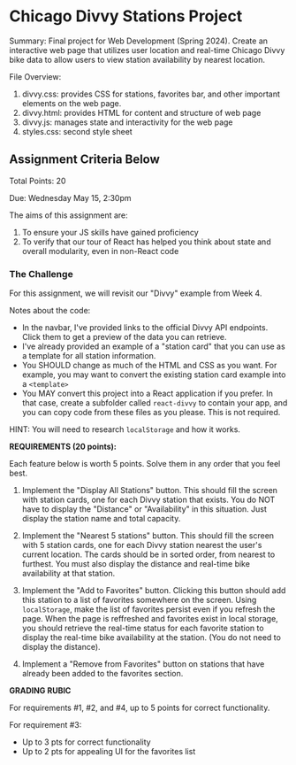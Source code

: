 # Chicago Divvy Stations Project

Summary: Final project for Web Development (Spring 2024). Create an interactive web page that utilizes user location and real-time Chicago Divvy bike data to allow users to view station availability by nearest location. 

File Overview:

1. divvy.css: provides CSS for stations, favorites bar, and other important elements on the web page.
2. divvy.html: provides HTML for content and structure of web page
3. divvy.js: manages state and interactivity for the web page
4. styles.css: second style sheet







Assignment Criteria Below
----------



Total Points: 20

Due: Wednesday May 15, 2:30pm

The aims of this assignment are:

1. To ensure your JS skills have gained proficiency
2. To verify that our tour of React has helped you think about state and overall modularity, even in non-React code


### The Challenge

For this assignment, we will revisit our "Divvy" example from Week 4.

Notes about the code:

* In the navbar, I've provided links to the official Divvy API endpoints.  Click them to get a preview of the data you can retrieve.
* I've already provided an example of a "station card" that you can use as a template for all station information.  
* You SHOULD change as much of the HTML and CSS as you want.  For example, you may want to convert the existing station card example into a `<template>`
* You MAY convert this project into a React application if you prefer.  In that case, create a subfolder called `react-divvy` to contain your app, and you can copy code from these files as you please. This is not required.

HINT: You will need to research `localStorage` and how it works.

**REQUIREMENTS (20 points):**

Each feature below is worth 5 points. Solve them in any order that you feel best.

1. Implement the "Display All Stations" button.  This should fill the screen with station cards, one for each Divvy station that exists. You do NOT have to display the "Distance" or "Availability" in this situation.  Just display the station name and total capacity.

2. Implement the "Nearest 5 stations" button.  This should fill the screen with 5 station cards, one for each Divvy station nearest the user's current location. The cards should be in sorted order, from nearest to furthest.  You must also display the distance and real-time bike availability at that station.

3. Implement the "Add to Favorites" button.  Clicking this button should add this station to a list of favorites somewhere on the screen.  Using `localStorage`, make the list of favorites persist even if you refresh the page.  When the page is reffreshed and favorites exist in local storage, you should retrieve the real-time status for each favorite station to display the real-time bike availability at the station. (You do not need to display the distance).

4. Implement a "Remove from Favorites" button on stations that have already been added to the favorites section.  

**GRADING RUBIC**

For requirements #1, #2, and #4, up to 5 points for correct functionality.

For requirement #3:
* Up to 3 pts for correct functionality
* Up to 2 pts for appealing UI for the favorites list








